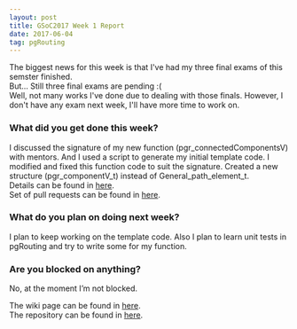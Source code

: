 ```yaml
---
layout: post
title: GSoC2017 Week 1 Report 
date: 2017-06-04
tag: pgRouting 
---
```


The biggest news for this week is that I've had my three final exams of this semster finished.  
But... Still three final exams are pending :(  
Well, not many works I've done due to dealing with those finals. However, I don't have any exam next week, I'll have more time to work on.

### What did you get done this week?

I discussed the signature of my new function (pgr_connectedComponentsV) with mentors. And I used a script to generate my initial template code. I modified and fixed this function code to suit the signature. Created a new structure (pgr_componentV_t) instead of General_path_element_t.  
Details can be found in [here](https://github.com/pgRouting/pgrouting/wiki/GSoC-2017-Connected-Components#week-1).  
Set of pull requests can be found in [here](https://github.com/pgRouting/pgrouting/pulls?q=is%3Apr+author%3AXJTUmg+is%3Aclosed).

### What do you plan on doing next week?

I plan to keep working on the template code. Also I plan to learn unit tests in pgRouting and try to write some for my function.

### Are you blocked on anything?

No, at the moment I’m not blocked.  

The wiki page can be found in [here](https://github.com/pgRouting/pgrouting/wiki/GSoC-2017-Connected-Components).  
The repository can be found in [here](https://github.com/pgRouting/pgrouting/tree/gsoc/connectComponent).
